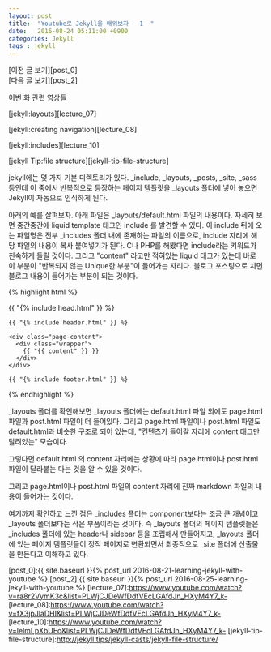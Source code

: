 ```yaml
---
layout: post
title:  "Youtube로 Jekyll을 배워보자 - 1 -"
date:   2016-08-24 05:11:00 +0900
categories: Jekyll
tags : jekyll
---
```

[이전 글 보기][post_0]  
[다음 글 보기][post_2]

이번 화 관련 영상들

[jekyll:layouts][lecture_07]

[jekyll:creating navigation][lecture_08]

[jekyll:includes][lecture_10]

[jekyll Tip:file structure][jekyll-tip-file-structure]


jekyll에는 몇 가지 기본 디렉토리가 있다. _include, _layouts, _posts, _site, _sass 등인데 이 중에서 반복적으로 등장하는 페이지 템플릿을 _layouts 폴더에 넣어 놓으면 Jekyll이 자동으로 인식하게 된다.

아래의 예를 살펴보자.
아래 파일은 _layouts/default.html 파일의 내용이다. 자세히 보면 중간중간에 liquid template 태그인 include 를 발견할 수 있다.
이 include 뒤에 오는 파일명은 전부 _includes 폴더 내에 존재하는 파일의 이름으로, include 자리에 해당 파일의 내용이 복사 붙여넣기가 된다.
C나 PHP를 해봤다면 include라는 키워드가 친숙하게 들릴 것이다.
그리고 "content" 라고만 적혀있는 liquid 태그가 있는데 바로 이 부분이 "반복되지 않는 Unique한 부분"이 들어가는 자리다. 블로그 포스팅으로 치면 블로그 내용이 들어가는 부분이 되는 것이다.

{% highlight html %}

<!DOCTYPE html>
<html>

  {{ "{% include head.html" }} %}

  <body>

    {{ "{% include header.html" }} %}

    <div class="page-content">
      <div class="wrapper">
        {{ "{{ content" }} }}
      </div>
    </div>

    {{ "{% include footer.html" }} %}

  </body>

</html>

{% endhighlight %}

_layouts 폴더를 확인해보면 _layouts 폴더에는 default.html 파일 외에도 page.html 파일과 post.html 파일이 더 들어있다. 그리고 page.html 파일이나 post.html 파일도 default.html과 비슷한 구조로 되어 있는데, "컨텐츠가 들어갈 자리에 content 태그만 달려있는" 모습이다.

그렇다면 default.html 의 content 자리에는 상황에 따라 page.html이나 post.html 파일이 달라붙는 다는 것을 알 수 있을 것이다.

그리고 page.html이나 post.html 파일의 content 자리에 진짜 markdown 파일의 내용이 들어가는 것이다.

여기까지 확인하고 느낀 점은 _includes 폴더는 component보다는 조금 큰 개념이고 _layouts 폴더보다는 작은 부품이라는 것이다. 즉 _layouts 폴더의 페이지 템플릿들은 _includes 폴더에 있는 header나 sidebar 등을 조립해서 만들어지고, _layouts 폴더에 있는 페이지 템플릿들이 정적 페이지로 변환되면서 최종적으로 _site 폴더에 산출물을 만든다고 이해하고 있다.

[post_0]:{{ site.baseurl }}{% post_url 2016-08-21-learning-jekyll-with-youtube %}
[post_2]:{{ site.baseurl }}{% post_url 2016-08-25-learning-jekyll-with-youtube %}
[lecture_07]:https://www.youtube.com/watch?v=ra8r2VymK3c&list=PLWjCJDeWfDdfVEcLGAfdJn_HXyM4Y7_k-
[lecture_08]:https://www.youtube.com/watch?v=fX3jpJlaDHI&list=PLWjCJDeWfDdfVEcLGAfdJn_HXyM4Y7_k-
[lecture_10]:https://www.youtube.com/watch?v=lelmLpXbUEo&list=PLWjCJDeWfDdfVEcLGAfdJn_HXyM4Y7_k-
[jekyll-tip-file-structure]:http://jekyll.tips/jekyll-casts/jekyll-file-structure/
